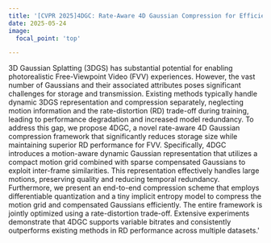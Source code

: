 ```yaml
---
title: '[CVPR 2025]4DGC: Rate-Aware 4D Gaussian Compression for Efficient Streamable Free-Viewpoint Video'
date: 2025-05-24
image: 
  focal_point: 'top'

---
```

<!--more-->
3D Gaussian Splatting (3DGS) has substantial potential for enabling photorealistic Free-Viewpoint Video (FVV) experiences. However, the vast number of Gaussians and their associated attributes poses significant challenges for storage and transmission. Existing methods typically handle dynamic 3DGS representation and compression separately, neglecting motion information and the rate-distortion (RD) trade-off during training, leading to performance degradation and increased model redundancy. To address this gap, we propose 4DGC, a novel rate-aware 4D Gaussian compression framework that significantly reduces storage size while maintaining superior RD performance for FVV. Specifically, 4DGC introduces a motion-aware dynamic Gaussian representation that utilizes a compact motion grid combined with sparse compensated Gaussians to exploit inter-frame similarities. This representation effectively handles large motions, preserving quality and reducing temporal redundancy. Furthermore, we present an end-to-end compression scheme that employs differentiable quantization and a tiny implicit entropy model to compress the motion grid and compensated Gaussians efficiently. The entire framework is jointly optimized using a rate-distortion trade-off. Extensive experiments demonstrate that 4DGC supports variable bitrates and consistently outperforms existing methods in RD performance across multiple datasets.'
